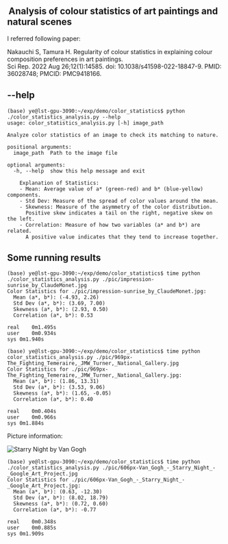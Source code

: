 ##  Analysis of colour statistics of art paintings and natural scenes

I referred following paper:  

Nakauchi S, Tamura H. Regularity of colour statistics in explaining colour composition preferences in art paintings.   
Sci Rep. 2022 Aug 26;12(1):14585. doi: 10.1038/s41598-022-18847-9. PMID: 36028748; PMCID: PMC9418166.  

## --help

```
(base) ye@lst-gpu-3090:~/exp/demo/color_statistics$ python ./color_statistics_analysis.py --help
usage: color_statistics_analysis.py [-h] image_path

Analyze color statistics of an image to check its matching to nature.

positional arguments:
  image_path  Path to the image file

optional arguments:
  -h, --help  show this help message and exit

    Explanation of Statistics:
    - Mean: Average value of a* (green-red) and b* (blue-yellow) components.
    - Std Dev: Measure of the spread of color values around the mean.
    - Skewness: Measure of the asymmetry of the color distribution.
      Positive skew indicates a tail on the right, negative skew on the left.
    - Correlation: Measure of how two variables (a* and b*) are related.
      A positive value indicates that they tend to increase together.
```

## Some running results

```
(base) ye@lst-gpu-3090:~/exp/demo/color_statistics$ time python ./color_statistics_analysis.py ./pic/impression-sunrise_by_ClaudeMonet.jpg 
Color Statistics for ./pic/impression-sunrise_by_ClaudeMonet.jpg:
  Mean (a*, b*): (-4.93, 2.26)
  Std Dev (a*, b*): (3.69, 7.00)
  Skewness (a*, b*): (2.93, 0.50)
  Correlation (a*, b*): 0.53

real	0m1.495s
user	0m0.934s
sys	0m1.940s
```

```
(base) ye@lst-gpu-3090:~/exp/demo/color_statistics$ time python color_statistics_analysis.py ./pic/969px-The_Fighting_Temeraire,_JMW_Turner,_National_Gallery.jpg
Color Statistics for ./pic/969px-The_Fighting_Temeraire,_JMW_Turner,_National_Gallery.jpg:
  Mean (a*, b*): (1.86, 13.31)
  Std Dev (a*, b*): (3.53, 9.06)
  Skewness (a*, b*): (1.65, -0.05)
  Correlation (a*, b*): 0.40

real	0m0.404s
user	0m0.966s
sys	0m1.884s
```

Picture information:  

![Starry Night by Van Gogh](https://en.wikipedia.org/wiki/The_Starry_Night#/media/File:Van_Gogh_-_Starry_Night_-_Google_Art_Project.jpg)





```
(base) ye@lst-gpu-3090:~/exp/demo/color_statistics$ time python ./color_statistics_analysis.py ./pic/606px-Van_Gogh_-_Starry_Night_-_Google_Art_Project.jpg
Color Statistics for ./pic/606px-Van_Gogh_-_Starry_Night_-_Google_Art_Project.jpg:
  Mean (a*, b*): (0.63, -12.30)
  Std Dev (a*, b*): (8.02, 18.79)
  Skewness (a*, b*): (0.72, 0.60)
  Correlation (a*, b*): -0.77

real	0m0.348s
user	0m0.885s
sys	0m1.909s
```


